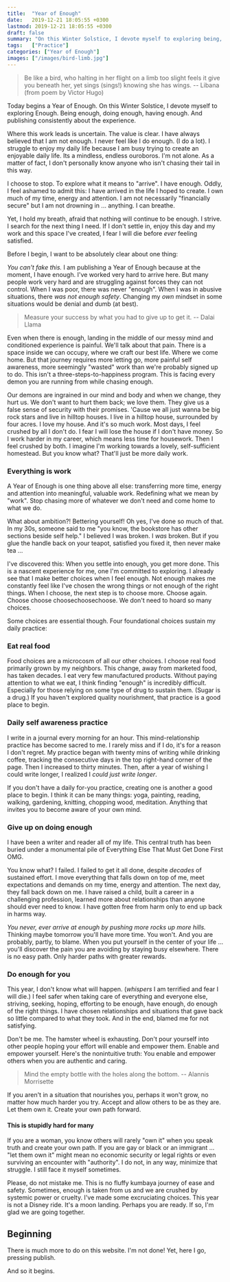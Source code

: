 ```yaml
---
title:  "Year of Enough"
date:   2019-12-21 18:05:55 +0300
lastmod: 2019-12-21 18:05:55 +0300
draft: false
summary: "On this Winter Solstice, I devote myself to exploring being, doing, having Enough. And publishing consistently about the experience."
tags:   ["Practice"]
categories: ["Year of Enough"]
images: ["/images/bird-limb.jpg"]
---
```


> Be like a bird, who halting in her flight on a limb too slight feels it give you beneath her, yet sings (sings!) knowing she has wings. -- Libana (from poem by Victor Hugo)

Today begins a Year of Enough. On this Winter Solstice, I devote myself to exploring Enough. Being enough, doing enough, having enough. And publishing consistently about the experience.

Where this work leads is uncertain. The value is clear. I have always believed that I am not enough. I never feel like I do enough. (I do a lot). I struggle to enjoy my daily life because I am busy trying to create an enjoyable daily life. Its a mindless, endless ouroboros. I'm not alone. As a matter of fact, I don't personally know anyone who isn't chasing their tail in this way.

I  choose to stop. To explore what it means to "arrive". I have enough. Oddly, I feel ashamed to admit this: I have arrived in the life I hoped to create. I own much of my time, energy and attention. I am not necessarily "financially secure" but I am not drowning in ... anything. I can breathe.

Yet, I hold my breath, afraid that nothing will continue to be enough. I strive. I search for the next thing I need. If I don't settle in, enjoy this day and my work and this space I've created, I fear I will die before *ever* feeling satisfied.

Before I begin, I want to be absolutely clear about one thing:

*You can't fake this.* I am publishing a Year of Enough because at the moment, I have enough. I've worked very hard to arrive here. But many people work very hard and are struggling against forces they can not control. When I was poor, there was never "enough". When I was in abusive situations, there *was not enough safety*. Changing my *own* mindset in some situations would be denial and dumb (at best).

>Measure your success by what you had to give up to get it. -- Dalai Llama

Even when there is enough, landing in the middle of our messy mind and conditioned experience is painful. We'll talk about that pain. There is a space inside we can occupy, where we craft our best life. Where we come home. But that journey requires more letting go, more painful self awareness, more seemingly "wasted" work than we're probably signed up to do. This isn't a three-steps-to-happiness program. This is facing every demon you are running from while chasing enough.

Our demons are ingrained in our mind and body and when we change, they hurt us. We don't want to hurt them back; we love them. They give us a false sense of security with their promises. 'Cause we all just wanna be big rock stars and live in hilltop houses. I live in a hilltop house, surrounded by four acres. I love my house. And it's so much work. Most days, I feel crushed by all I don't do. I fear I will lose the house if I don't have money. So I work harder in my career, which means less time for housework. Then I feel crushed by both. I imagine I'm working towards a lovely, self-sufficient homestead. But you know what? That'll just be more daily work.

### Everything is work
A Year of Enough is one thing above all else: transferring more time, energy and attention into meaningful, valuable work. Redefining what we mean by "work". Stop chasing more of whatever we don't need and come home to what we do.

What about ambition?! Bettering yourself! Oh yes, I've done so much of that. In my 30s, someone said to me "you know, the bookstore has other sections beside self help." I believed I was broken. I *was* broken. But if you glue the handle back on your teapot, satisfied you fixed it, then never make tea ...

I've discovered this: When you settle into enough, you get more done. This is a nascent experience for me, one I'm committed to exploring. I already see that I make better choices when I feel enough. Not enough makes me constantly feel like I've chosen the wrong things or not enough of the right things. When I choose, the next step is to choose more. Choose again. Choose choose choosechoosechoose. We don't need to hoard so many choices.

Some choices are essential though. Four foundational choices sustain my daily practice:

### Eat real food
Food choices are a microcosm of all our other choices. I choose real food primarily grown by my neighbors. This change, away from marketed food, has taken decades. I eat very few manufactured products. Without paying attention to what we eat, I think finding "enough" is incredibly difficult. Especially for those relying on some type of drug to sustain them. (Sugar is a drug.) If you haven't explored quality nourishment, that practice is a good place to begin.

### Daily self awareness practice
I write in a journal every morning for an hour. This mind-relationship practice has become sacred to me. I rarely miss and if I do, it's for a reason I don't regret. My practice began with twenty mins of writing while drinking coffee, tracking the consecutive days in the top right-hand corner of the page. Then I increased to thirty minutes. Then, after a year of wishing I could write longer, I realized I *could just write longer*.

If you don't have a daily for-you practice, creating one is another a good place to begin. I think it can be many things: yoga, painting, reading, walking, gardening, knitting, chopping wood, meditation. Anything that invites you to become aware of your own mind.

### Give up on doing enough
I have been a writer and reader all of my life. This central truth has been buried under a monumental pile of Everything Else That Must Get Done First OMG.

You know what? I failed. I failed to get it all done, despite *decades* of sustained effort. I move everything that falls down on top of me, meet expectations and demands on my time, energy and attention. The next day, they fall back down on me. I have raised a child, built a career in a challenging profession, learned more about relationships than anyone should ever need to know. I have gotten free from harm only to end up back in harms way.

*You never, ever arrive at enough by pushing more rocks up more hills.* Thinking maybe tomorrow you'll have more time. You won't. And you are probably, partly, to blame. When you put yourself in the center of your life ... you'll discover the pain you are avoiding by staying busy elsewhere. There is no easy path. Only harder paths with greater rewards.

### Do enough for you
This year, I don't know what will happen. (*whispers* I am terrified and fear I will die.) I feel safer when taking care of everything and everyone else, striving, seeking, hoping, efforting to be enough, have enough, do enough of the right things. I have chosen relationships and situations that gave back so little compared to what they took. And in the end, blamed me for not satisfying.

Don't be me. The hamster wheel is exhausting. Don't pour yourself into other people hoping your effort will enable and empower them. Enable and empower yourself. Here's the nonintuitive truth: You enable and empower others when you are authentic and caring.

>Mind the empty bottle with the holes along the bottom. -- Alannis Morrisette

If you aren't in a situation that nourishes you, perhaps it won't grow, no matter how much harder you try. Accept and allow others to be as they are. Let them own it. Create your own path forward.

#### This is stupidly hard for many
If you are a woman, you know others will rarely "own it" when you speak truth and create your own path. If you are gay or black or an immigrant ... "let them own it" might mean no economic security or legal rights or even surviving an encounter with "authority". I do not, in any way, minimize that struggle. I still face it myself sometimes.

Please, do not mistake me. This is no fluffy kumbaya journey of ease and safety. Sometimes, enough is taken from us and we are crushed by systemic power or cruelty. I've made some excruciating choices. This year is not a Disney ride. It's a moon landing. Perhaps you are ready. If so, I'm glad we are going together.

## Beginning
There is much more to do on this website. I'm not done! Yet, here I go, pressing publish.

And so it begins.
